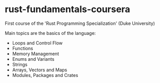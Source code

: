 # rust-fundamentals-coursera
First course of the 'Rust Programming Specialization' (Duke University)

Main topics are the basics of the language:

- Loops and Control Flow
- Functions
- Memory Management
- Enums and Variants
- Strings
- Arrays, Vectors and Maps
- Modules, Packages and Crates
